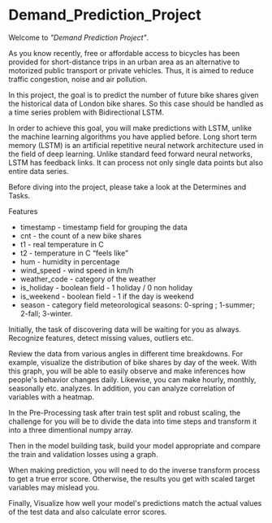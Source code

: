 # Demand_Prediction_Project

Welcome to *"Demand Prediction Project"*. 

As you know recently, free or affordable access to bicycles has been provided for short-distance trips in an urban area as an alternative to motorized public transport or private vehicles. Thus, it is aimed to reduce traffic congestion, noise and air pollution.

In this project, the goal is to predict the number of future bike shares given the historical data of London bike shares. So this case should be handled as a time series problem with Bidirectional LSTM.

In order to achieve this goal, you will make predictions with LSTM, unlike the machine learning algorithms you have applied before. Long short term memory (LSTM) is an artificial repetitive neural network architecture used in the field of deep learning. Unlike standard feed forward neural networks, LSTM has feedback links. It can process not only single data points but also entire data series.

Before diving into the project, please take a look at the Determines and Tasks.

Features
* timestamp - timestamp field for grouping the data
* cnt - the count of a new bike shares
* t1 - real temperature in C
* t2 - temperature in C “feels like”
* hum - humidity in percentage
* wind_speed - wind speed in km/h
* weather_code - category of the weather
* is_holiday - boolean field - 1 holiday / 0 non holiday
* is_weekend - boolean field - 1 if the day is weekend
* season - category field meteorological seasons: 0-spring ; 1-summer; 2-fall; 3-winter.

Initially, the task of discovering data will be waiting for you as always. Recognize features, detect missing values, outliers etc.

Review the data from various angles in different time breakdowns. For example, visualize the distribution of bike shares by day of the week. With this graph, you will be able to easily observe and make inferences how people's behavior changes daily. Likewise, you can make hourly, monthly, seasonally etc. analyzes. In addition, you can analyze correlation of variables with a heatmap.

In the Pre-Processing task after train test split and robust scaling, the challenge for you will be to divide the data into time steps and transform it into a three dimentional numpy array.

Then in the model building task, build your model appropriate and compare the train and validation losses using a graph.

When making prediction, you will need to do the inverse transform process to get a true error score. Otherwise, the results you get with scaled target variables may mislead you.

Finally, Visualize how well your model's predictions match the actual values of the test data and also calculate error scores.
